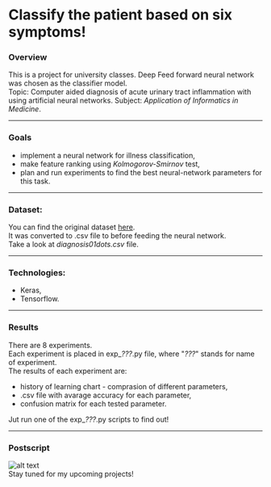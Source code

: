 # Classify the patient based on six symptoms!
### Overview
This is a project for university classes. Deep Feed forward neural network was chosen as the classifier model.  
Topic: Computer aided diagnosis of acute urinary tract inflammation with
using artificial neural networks.
Subject: *Application of Informatics in Medicine*.
___
### Goals
* implement a neural network for illness classification,
* make feature ranking using *Kolmogorov-Smirnov* test,
* plan and run experiments to find the best neural-network parameters for this task.
___
### Dataset:
You can find the original dataset [here](http://archive.ics.uci.edu/ml/datasets/Acute+Inflammations?fbclid=IwAR1w8M3Jx9TkRmpxOqvlYsWwc5Ry5wi3ZFjCMjRNSBcSGbT-2moukDC5npw "Original dataset").  
It was converted to .csv file to before feeding the neural network.  
Take a look at *diagnosis01dots.csv* file.
___
### Technologies:
* Keras,
* Tensorflow.
___
### Results
There are 8 experiments.   
Each experiment is placed in exp_*???*.py file, where "*???*" stands for name of experiment.  
The results of each experiment are:
* history of learning chart - comprasion of different parameters,
* .csv file with avarage accuracy for each parameter,
* confusion matrix for each tested parameter.  

Jut run one of the exp_*???*.py scripts to find out!
___
### Postscript
![alt text](https://media.giphy.com/media/WxJLwDBAXDsW1fqZ3v/giphy.gif)  
Stay tuned for my upcoming projects!
